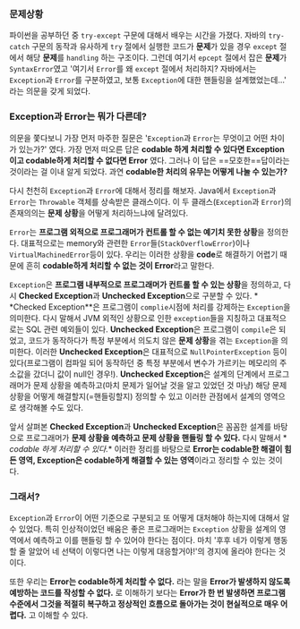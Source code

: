 ### 문제상황

파이썬을 공부하던 중 `try-except` 구문에 대해서 배우는 시간을 가졌다. 자바의 `try-catch` 구문의 동작과 유사하게 `try` 절에서 실행한 코드가 **문제**가 있을 경우 `except` 절에서
해당 **문제**를 `handling` 하는 구조이다. 그런데 여기서 `epcept` 절에서 잡은 **문제**가 `SyntaxError`였고 '여기서 `Error`를 왜 `except` 절에서 처리하지? 자바에서는
`Exception`과 `Error`를 구분하였고, 보통 `Exception`에 대한 핸들링을 설계했었는데...' 라는 의문을 갖게 되었다.

### Exception과 Error는 뭐가 다른데?

의문을 쫓다보니 가장 먼저 마주한 질문은 '`Exception`과 `Error`는 무엇이고 어떤 차이가 있는가?' 였다. 가장 먼저 떠오른 답은 **codable 하게 처리할 수 있다면 Exception이고
codable하게 처리할 수 없다면 Error** 였다. 그러나 이 답은 ==모호한==답이라는 것이라는 걸 이내 알게 되었다. 과연 **codable한 처리의 유무는 어떻게 나눌 수 있는가?**

다시 천천히 `Exception`과 `Error`에 대해서 정리를 해보자. Java에서 `Exception`과 `Error`는 `Throwable` 객체를 상속받은 클래스이다. 이 두 클래스(`Exception`과
`Error`)의 존재의의는 **문제 상황**을 어떻게 처리하느냐에 달려있다.

`Error`는 **프로그램 외적으로 프로그래머가 컨트롤 할 수 없는 예기치 못한 상황**을 정의한다. 대표적으로는 memory와 관련한 `Error`들(`StackOverflowError`)이나
`VirtualMachinedError`등이 있다. 우리는 이러한 상황을 **code**로 해결하기 어렵기 때문에 흔히 **codable하게 처리할 수 없는 것이 Error**라고 말한다.

`Exception`은 **프로그램 내부적으로 프로그래머가 컨트롤 할 수 있는 상황**을 정의하고, 다시 **Checked Exception**과 **Unchecked Exception**으로 구분할 수 있다. *
*Checked Exception**은 프로그램이 `complie`시점에 처리를 강제하는 `Exception`을 의미한다. 다시 말해서 JVM 외적인 상황으로 인한 `exception`들을 지칭하고 대표적으로는
SQL 관련 예외들이 있다. **Unchecked Exception**은 프로그램이 `compile`은 되었고, 코드가 동작하다가 특정 부분에서 의도치 않은 **문제 상황**을 겪는 `Exception`을 의미한다.
이러한 **Unchecked Exception**은 대표적으로 `NullPointerException` 등이 있다(프로그램이 컴파일 되어 동작하던 중 특정 부분에서 변수가 가르키는 메모리의 주소값을 갔더니 값이
null인 경우!). **Unchecked Exception**은 설계의 단계에서 프로그래머가 문제 상황을 예측하고(마치 문제가 일어날 것을 알고 있었던 것 마냥) 해당 문제 상황을 어떻게 해결할지(=핸들링할지)
정의할 수 있고 이러한 관점에서 설계의 영역으로 생각해볼 수도 있다.

앞서 살펴본 **Checked Exception**과 **Unchecked Exception**은 꼼꼼한 설계를 바탕으로 프로그래머가 **문제 상황을 예측하고 문제 상황을 핸들링 할 수 있다.** 다시 말해서 *
*codable 하게 처리할 수 있다.** 이러한 정리를 바탕으로 **Error는 codable한 해결이 힘든 영역, Exception은 codable하게 해결할 수 있는 영역**이라고 정리할 수 있는 것이다.

### 그래서?

`Exception`과 `Error`이 어떤 기준으로 구분되고 또 어떻게 대처해야 하는지에 대해서 알 수 있었다. 특히 인상적이었던 배움은 좋은 프로그래머는 `Exception` 상황을 설계의 영역에서 예측하고 이를
핸들링 할 수 있어야 한다는 점이다. 마치 '후후 네가 이렇게 행동할 줄 알았어 네 선택이 이렇다면 나는 이렇게 대응할거야!'의 경지에 올라야 한다는 것이다.

또한 우리는 **Error는 codable하게 처리할 수 없다.** 라는 말을 **Error가 발생하지 않도록 예방하는 코드를 작성할 수 없다.** 로 이해하기 보다는 **Error가 한 번 발생하면 프로그램
수준에서 그것을 적절히 복구하고 정상적인 흐름으로 돌아가는 것이 현실적으로 매우 어렵다.** 고 이해할 수 있다.
